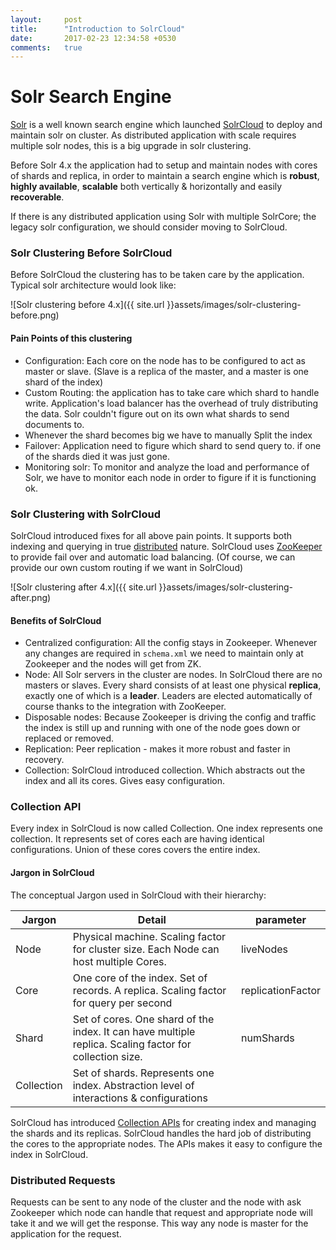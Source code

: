 ```yaml
---
layout:     post
title:      "Introduction to SolrCloud"
date:       2017-02-23 12:34:58 +0530
comments:   true
---
```

# Solr Search Engine
[Solr](http://lucene.apache.org/solr/) is a well known search engine which launched [SolrCloud](https://cwiki.apache.org/confluence/display/solr/SolrCloud) to deploy and maintain solr on cluster. As distributed application with scale requires multiple solr nodes, this is a big upgrade in solr clustering.

Before Solr 4.x the application had to setup and maintain nodes with cores of shards and replica, in order to maintain a search engine which is **robust**, **highly available**, **scalable** both vertically & horizontally and easily **recoverable**.

If there is any distributed application using Solr with multiple SolrCore; the legacy solr configuration, we should consider moving to SolrCloud.

### Solr Clustering Before SolrCloud
Before SolrCloud the clustering has to be taken care by the application. Typical solr architecture would look like:

![Solr clustering before 4.x]({{ site.url }}assets/images/solr-clustering-before.png)

#### Pain Points of this clustering
- Configuration: Each core on the node has to be configured to act as master or slave. (Slave is a replica of the master, and a master is one shard of the index)
- Custom Routing: the application has to take care which shard to handle write. Application's load balancer has the overhead of truly distributing the data. Solr couldn't figure out on its own what shards to send documents to.
- Whenever the shard becomes big we have to manually Split the index
- Failover: Application need to figure which shard to send query to. if one of the shards died it was just gone.
- Monitoring solr: To monitor and analyze the load and performance of Solr, we have to monitor each node in order to figure if it is functioning ok.


### Solr Clustering with SolrCloud
SolrCloud introduced fixes for all above pain points. It supports both indexing and querying in true [distributed](https://cwiki.apache.org/confluence/display/solr/Distributed+Requests) nature. SolrCloud uses [ZooKeeper](https://zookeeper.apache.org/) to provide fail over and automatic load balancing. (Of course, we can provide our own custom routing if we want in SolrCloud)

![Solr clustering after 4.x]({{ site.url }}assets/images/solr-clustering-after.png)

#### Benefits of SolrCloud
- Centralized configuration: All the config stays in Zookeeper. Whenever any changes are required in `schema.xml` we need to maintain only at Zookeeper and the nodes will get from ZK.
- Node: All Solr servers in the cluster are nodes. In SolrCloud there are no masters or slaves. Every shard consists of at least one physical **replica**, exactly one of which is a **leader**. Leaders are elected automatically of course thanks to the integration with ZooKeeper.
- Disposable nodes: Because Zookeeper is driving the config and traffic the index is still up and running with one of the node goes down or replaced or removed.
- Replication: Peer replication - makes it more robust and faster in recovery.
- Collection: SolrCloud introduced collection. Which abstracts out the index and all its cores. Gives easy configuration.

### Collection API
Every index in SolrCloud is now called Collection. One index represents one collection. It represents set of cores each are having identical configurations. Union of these cores covers the entire index.

#### Jargon in SolrCloud
 The conceptual Jargon used in SolrCloud with their hierarchy:

 | Jargon | Detail | parameter |
 | ------------ | --------------------| ---------- |
 | Node | Physical machine. Scaling factor for cluster size. Each Node can host multiple Cores. | liveNodes |
 | Core | One core of the index. Set of records. A replica. Scaling factor for query per second | replicationFactor |
 | Shard | Set of cores. One shard of the index. It can have multiple replica. Scaling factor for collection size. | numShards |
 | Collection | Set of shards. Represents one index. Abstraction level of interactions & configurations |


 SolrCloud has introduced [Collection APIs](https://cwiki.apache.org/confluence/display/solr/Collections+API) for creating index and managing the shards and its replicas. SolrCloud handles the hard job of distributing the cores to the appropriate nodes. The APIs makes it easy to configure the index in SolrCloud.

### Distributed Requests
Requests can be sent to any node of the cluster and the node with ask Zookeeper which node can handle that request and appropriate node will take it and we will get the response. This way any node is master for the application for the request.
